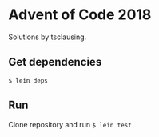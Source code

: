 # Advent of Code 2018

Solutions by tsclausing.

## Get dependencies

`$ lein deps`

## Run

Clone repository and run `$ lein test`
